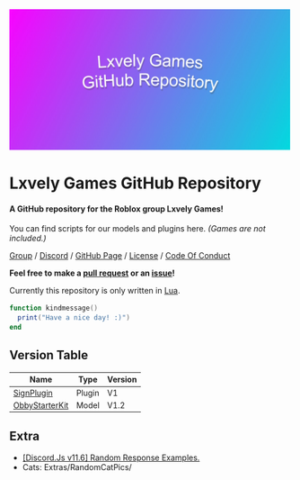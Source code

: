 <img src="Extras/repository-open-graph-template.jpg" width="500">

# Lxvely Games GitHub Repository 
#### A GitHub repository for the Roblox group Lxvely Games!
You can find scripts for our models and plugins here. *(Games are not included.)*

[Group](https://www.roblox.com/groups/8768440/Lxvely-Games#!/about) / [Discord](https://discord.gg/gXnQsR7su3) / [GitHub Page](https://jacobhumston.github.io/LxvelyGames/) / [License](https://github.com/jacobhumston/LxvelyGames/blob/Main/LICENSE) / [Code Of Conduct](https://github.com/jacobhumston/LxvelyGames/blob/Main/CODE_OF_CONDUCT.md)

**Feel free to make a [pull request](https://github.com/jacobhumston/LxvelyGames/pulls) or an [issue](https://github.com/jacobhumston/LxvelyGames/issues)!**

Currently this repository is only written in [Lua](https://www.lua.org/).
```lua
function kindmessage()
  print("Have a nice day! :)")
end
```

## Version Table
Name | Type | Version
------------ | ------------ | ------------
[SignPlugin](https://www.roblox.com/library/6304018498) | Plugin | V1
[ObbyStarterKit](https://www.roblox.com/library/6516383538/) | Model | V1.2

## Extra

- [[Discord.Js v11.6] Random Response Examples.](https://gist.github.com/jacobhumston/08c5f7adf32368bb01d164faeed5acc5)
- Cats: Extras/RandomCatPics/

